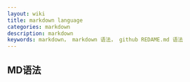 ```yaml
---
layout: wiki
title: markdown language
categories: markdown
description: markdown
keywords: markdown， markdown 语法， github REDAME.md 语法
---
```


## MD语法